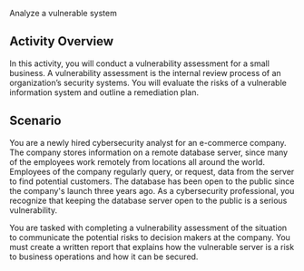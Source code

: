 Analyze a vulnerable system
<h2>Activity Overview</h2>

In this activity, you will conduct a vulnerability assessment for a small business. A vulnerability assessment is the internal review process of an organization’s security systems. You will evaluate the risks of a vulnerable information system and outline a remediation plan.

<h2>Scenario</h2>

You are a newly hired cybersecurity analyst for an e-commerce company. The company stores information on a remote database server, since many of the employees work remotely from locations all around the world. Employees of the company regularly query, or request, data from the server to find potential customers. The database has been open to the public since the company's launch three years ago. As a cybersecurity professional, you recognize that keeping the database server open to the public is a serious vulnerability.

You are tasked with completing a vulnerability assessment of the situation to communicate the potential risks to decision makers at the company. You must create a written report that explains how the vulnerable server is a risk to business operations and how it can be secured.

